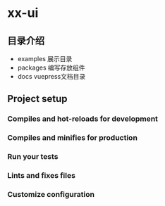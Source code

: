 # xx-ui

## 目录介绍
- examples 展示目录
- packages  编写存放组件
- docs vuepress文档目录

## Project setup

### Compiles and hot-reloads for development

### Compiles and minifies for production

### Run your tests

### Lints and fixes files

### Customize configuration
